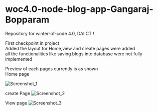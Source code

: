 # woc4.0-node-blog-app-Gangaraj-Bopparam
Repository for winter-of-code 4.0, DAIICT !
 
First checkpoint in project  
Added the layout for Home,view and create pages were added  
all the functionalities like saving blogs into database were not fully implemented    


Preview of each pages currently is as shown  
Home page

  ![Screenshot_1](https://user-images.githubusercontent.com/96531549/149365330-cf36626c-b55b-4b40-87e5-4816e2419114.png)


create Page
 ![Screenshot_2](https://user-images.githubusercontent.com/96531549/149365407-031bcffa-fa06-4bf0-9153-6df9dbdd8d95.png)


View page
![Screenshot_3](https://user-images.githubusercontent.com/96531549/149365466-39e3df45-fd4c-4d7c-a60b-37068cb33088.png)
